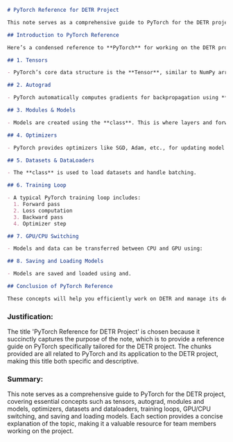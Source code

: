 ```markdown
# PyTorch Reference for DETR Project

This note serves as a comprehensive guide to PyTorch for the DETR project, covering essential concepts such as tensors, autograd, modules and models, optimizers, datasets and dataloaders, training loops, GPU/CPU switching, and saving and loading models. Each section provides a concise explanation of the topic, making it a valuable resource for team members working on the project.

## Introduction to PyTorch Reference

Here’s a condensed reference to **PyTorch** for working on the DETR project:

## 1. Tensors

- PyTorch’s core data structure is the **Tensor**, similar to NumPy arrays but optimized for GPUs.

## 2. Autograd

- PyTorch automatically computes gradients for backpropagation using **autograd**.

## 3. Modules & Models

- Models are created using the **class**. This is where layers and forward pass logic are defined.

## 4. Optimizers

- PyTorch provides optimizers like SGD, Adam, etc., for updating model parameters.

## 5. Datasets & DataLoaders

- The **class** is used to load datasets and handle batching.

## 6. Training Loop

- A typical PyTorch training loop includes:
  1. Forward pass
  2. Loss computation
  3. Backward pass
  4. Optimizer step

## 7. GPU/CPU Switching

- Models and data can be transferred between CPU and GPU using:

## 8. Saving and Loading Models

- Models are saved and loaded using and.

## Conclusion of PyTorch Reference

These concepts will help you efficiently work on DETR and manage its deep learning components.

```

### Justification:

The title 'PyTorch Reference for DETR Project' is chosen because it succinctly captures the purpose of the note, which is to provide a reference guide on PyTorch specifically tailored for the DETR project. The chunks provided are all related to PyTorch and its application to the DETR project, making this title both specific and descriptive.

### Summary:

This note serves as a comprehensive guide to PyTorch for the DETR project, covering essential concepts such as tensors, autograd, modules and models, optimizers, datasets and dataloaders, training loops, GPU/CPU switching, and saving and loading models. Each section provides a concise explanation of the topic, making it a valuable resource for team members working on the project.

```markdown

```
